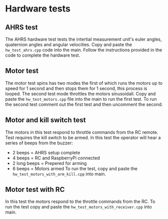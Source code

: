 # Hardware tests

## AHRS test
The AHRS hardware test tests the intertial measurement unit's euler angles, 
quaternion angles and angular velocities. Copy and paste the `hw_test_ahrs.cpp` 
code into the main. Follow the instructions provided in the code to complete the hardware test.
## Motor test
The motor test spins has two modes the first of which runs the motors up to speed for 1 second
and then stops them for 1 second, this process is looped. The second test mode throttles the motors sinusoidall.
Copy and paste the `hw_test_motors.cpp` file into the main to run the first test.
To run the second test comment out the first test and then uncomment the second. 
## Motor and kill switch test
The motors in this test respond to throttle commands from the RC remote. Test requires the kill switch to be armed.
In this test the operator will hear a series of beeps from the buzzer:
  * 2 beeps = AHRS setup complete
  * 4 beeps = RC and RaspberryPi connected
  * 2 long beeps = Prepered for arming
  * 6 beeps = Motors armed
To run the test, copy and paste the `hw_test_motors_with_arm_kill.cpp` into main.
## Motor test with RC
In this test the motors respond to the throttle commands from the RC.
To run the test copy and paste the `hw_test_motors_with_receiver.cpp` into main.
